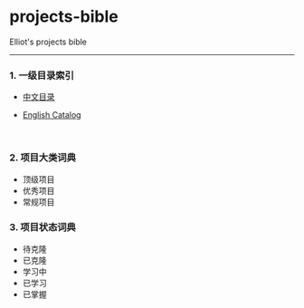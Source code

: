 # projects-bible

Elliot's projects bible

<hr>

### 1. 一级目录索引

- [中文目录](Chinese/README.md)

- [English Catalog](English/README.md)

&nbsp;

### 2. 项目大类词典

- 顶级项目
- 优秀项目
- 常规项目

### 3. 项目状态词典

- 待克隆
- 已克隆
- 学习中
- 已学习
- 已掌握
